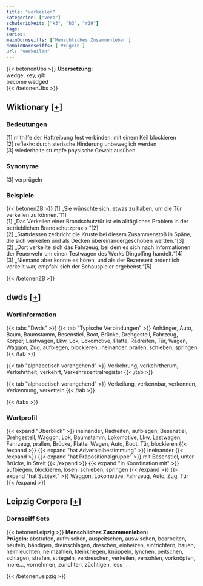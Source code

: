 ```yaml
---
title: "verkeilen"
kategorien: ["Verb"]
schwierigkeit: ["k3", "h3", "r19"]
tags:
series:
mainDornseiffs: ['Menschliches Zusammenleben']
domainDornseiffs: ['Prügeln']
url: "verkeilen"
---
```


{{< betonenÜbs >}}
**Übersetzung:**  
wedge, key, gib  
become wedged  
{{< /betonenÜbs >}}

## Wiktionary [[+](https://de.wiktionary.org/wiki/verkeilen)]

### Bedeutungen
[1] mithilfe der Haftreibung fest verbinden; mit einem Keil blockieren  
[2] reflexiv: durch sterische Hinderung unbeweglich werden  
[3] wiederholte stumpfe physische Gewalt ausüben  

### Synonyme
[3] verprügeln  

### Beispiele
{{< betonenZB >}}
[1] „Sie wünschte sich, etwas zu haben, um die Tür verkeilen zu können.“[1]  
[1] „Das Verkeilen einer Brandschutztür ist ein alltägliches Problem in der betrieblichen Brandschutzpraxis.“[2]  
[2] „Stattdessen zerbricht die Kruste bei diesem Zusammenstoß in Späne, die sich verkeilen und als Decken übereinandergeschoben werden.“[3]  
[2] „Dort verkeilte sich das Fahrzeug, bei dem es sich nach Informationen der Feuerwehr um einen Testwagen des Werks Dingolfing handelt.“[4]  
[3] „Niemand aber konnte es hören, und als der Rezensent ordentlich verkeilt war, empfahl sich der Schauspieler ergebenst.“[5]  

{{< /betonenZB >}}


## dwds [[+](https://www.dwds.de/wb/verkeilen)]

### Wortinformation
{{< tabs "Dwds" >}}
{{< tab "Typische Verbindungen" >}}
Anhänger, Auto, Baum, Baumstamm, Besenstiel, Boot, Brücke, Drehgestell, Fahrzeug, Körper, Lastwagen, Lkw, Lok, Lokomotive, Platte, Radreifen, Tür, Wagen, Waggon, Zug, aufbiegen, blockieren, ineinander, prallen, schieben, springen
{{< /tab >}}

{{< tab "alphabetisch vorangehend" >}}
Verkehrung, verkehrtherum, Verkehrtheit, verkehrt, Verkehrszentralregister
{{< /tab >}}

{{< tab "alphabetisch vorangehend" >}}
Verkeilung, verkennbar, verkennen, Verkennung, verketteln
{{< /tab >}}

{{< /tabs >}}

### Wortprofil
{{< expand "Überblick" >}} ineinander, Radreifen, aufbiegen, Besenstiel, Drehgestell, Waggon, Lok, Baumstamm, Lokomotive, Lkw, Lastwagen, Fahrzeug, prallen, Brücke, Platte, Wagen, Auto, Boot, Tür, blockieren {{< /expand >}}
{{< expand "hat Adverbialbestimmung" >}} ineinander {{< /expand >}}
{{< expand "hat Präpositionalgruppe" >}} mit Besenstiel, unter Brücke, in Streit {{< /expand >}}
{{< expand "in Koordination mit" >}} aufbiegen, blockieren, lösen, schieben, springen {{< /expand >}}
{{< expand "hat Subjekt" >}} Waggon, Lokomotive, Fahrzeug, Auto, Zug, Tür {{< /expand >}}

## Leipzig Corpora [[+](https://corpora.uni-leipzig.de/en/res?word=verkeilen&corpusId=deu_newscrawl-public_2018)]

### Dornseiff Sets
{{< betonenLeipzig >}}
**Menschliches Zusammenleben:**  
**Prügeln:** abstrafen, aufmischen, auspeitschen, auswischen, bearbeiten, beuteln, bändigen, dreinschlagen, dreschen, einheizen, eintrichtern, hauen, heimleuchten, heimzahlen, kleinkriegen, knüppeln, lynchen, peitschen, schlagen, strafen, striegeln, verdreschen, verkeilen, versohlen, vorknöpfen, more..., vornehmen, zurichten, züchtigen, less  

{{< /betonenLeipzig >}}
